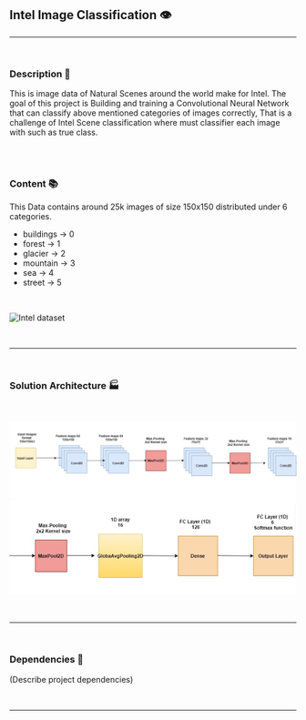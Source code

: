 ## Intel Image Classification 👁️‍
<hr>
<br>

### Description 📄

This is image data of Natural Scenes around the world make for Intel. The goal of this project is Building and training a Convolutional Neural Network that can classify above mentioned categories of images correctly, That is a challenge of Intel Scene classification where must classifier each image with such as true class.


<br>
<br>


### Content 📚

This Data contains around 25k images of size 150x150 distributed under 6 categories.

* buildings -> 0
* forest -> 1
* glacier -> 2
* mountain -> 3
* sea -> 4
* street -> 5 

<br>






![Intel dataset](https://miro.medium.com/max/700/1*GauhLqkNIW89cFEpDKlWqw.png)



<br>
<hr>
<br>




### Solution Architecture 🏭

<br>

 ![alt text](https://github.com/felipeoliverai/intel-images/blob/main/references/architecture/cnn-archicture-01.jpeg)  
 ![alt text](https://github.com/felipeoliverai/intel-images/blob/main/references/architecture/cnn-archicture-02.jpeg) 

 
<br>
<hr>
<br>



### Dependencies 🔧


(Describe project dependencies) 

<br> 
<hr>
